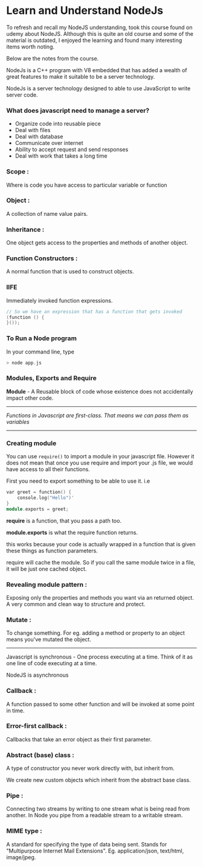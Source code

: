 # Learn and Understand NodeJs

To refresh and recall my NodeJS understanding, took this course found on udemy about NodeJS. Although this is quite an old course and some of the material is outdated, I enjoyed the learning and found many interesting items worth noting. 

Below are the notes from the course. 

NodeJs is a C++ program with V8 embedded that has added a wealth of great features to make it suitable to be a server technology.

NodeJs is a server technology designed to able to use JavaScript to write server code.

### What does javascript need to manage a server?

- Organize code into reusable piece
- Deal with files
- Deal with database
- Communicate over internet
- Ability to accept request and send responses
- Deal with work that takes a long time

### Scope :

Where is code you have access to particular variable or function

### Object :

A collection of name value pairs.

### Inheritance :

One object gets access to the properties and methods of another object.

### Function Constructors :

A normal function that is used to construct objects.

### IIFE

Immediately invoked function expressions.

```cpp
// So we have an expression that has a function that gets invoked
(function () {
}());
```

### To Run a Node program

In your command line, type

```cpp
> node app.js
```

### Modules, Exports and Require

**Module** - A Reusable block of code whose existence does not accidentally impact other code.

---

*Functions in Javascript are first-class. That means we can pass them as variables*

---

### Creating module

You can use `require()` to import a module in your javascript file. However it does not mean that once you use require and import your .js file, we would have access to all their functions.

First you need to export something to be able to use it. i.e

```cpp
var greet = function() {
	console.log("Hello")'
}
module.exports = greet;
```

**require** is a function, that you pass a path too.

**module.exports** is what the require function returns.

this works because your code is actually wrapped in a function that is given these things as function parameters.

require will cache the module. So if you call the same module twice in a file, it will be just one cached object.

### Revealing module pattern :

Exposing only the properties and methods you want via an returned object. A very common and clean way to structure and protect.

### Mutate :

To change something. For eg. adding a method or property to an object means you've mutated the object.

---

Javascript is synchronous - One process executing at a time. Think of it as one line of code executing at a time.

NodeJS is asynchronous

### Callback :

A function passed to some other function and will be invoked at some point in time.

### Error-first callback :

Callbacks that take an error object as their first parameter.

### Abstract (base) class :

A type of constructor you never work directly with, but inherit from.

We create new custom objects which inherit from the abstract base class.

### Pipe :

Connecting two streams by writing to one stream what is being read from another. In Node you pipe from a readable stream to a writable stream.

### MIME type :

A standard for specifying the type of data being sent. Stands for "Multipurpose Internet Mail Extensions". Eg. application/json, text/html, image/jpeg.